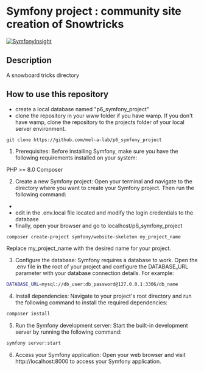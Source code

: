 # Symfony project : community site creation of Snowtricks
[![SymfonyInsight](https://insight.symfony.com/projects/0bf4eb84-449a-4c34-9aef-220a426c3f66/big.svg)](https://insight.symfony.com/projects/0bf4eb84-449a-4c34-9aef-220a426c3f66)


## Description
A snowboard tricks directory

## How to use this repository

- create a local database named "p6_symfony_project"
- clone the repository in your www folder if you have wamp. If you don't have wamp, clone the repository to the projects folder of your local server environment.
```text
git clone https://github.com/mel-a-lab/p6_symfony_project
```
1. Prerequisites: Before installing Symfony, make sure you have the following requirements installed on your system:

PHP >= 8.0
Composer

2. Create a new Symfony project: Open your terminal and navigate to the directory where you want to create your Symfony project. Then run the following command:

- 
- edit in the .env.local file located and modify the login credentials to the database
- finally, open your browser and go to localhost/p6_symfony_project

```bash
composer create-project symfony/website-skeleton my_project_name
```

Replace my_project_name with the desired name for your project.

3. Configure the database: Symfony requires a database to work. Open the .env file in the root of your project and configure the DATABASE_URL parameter with your database connection details. For example:

```bash
DATABASE_URL=mysql://db_user:db_password@127.0.0.1:3306/db_name
```

4. Install dependencies: Navigate to your project's root directory and run the following command to install the required dependencies:

```bash
composer install
```

5. Run the Symfony development server: Start the built-in development server by running the following command:

```bash
symfony server:start
```

6. Access your Symfony application: Open your web browser and visit http://localhost:8000 to access your Symfony application.





